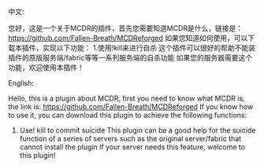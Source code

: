 中文:

您好，这是一个关于MCDR的插件，首先您需要知道MCDR是什么，链接是：https://github.com/Fallen-Breath/MCDReforged 
如果您知道如何使用，可以下载本插件，实现以下功能：
1.使用!kill来进行自杀
这个插件可以很好的帮助不能装插件的原版服务端/fabric等等一系列服务端的自杀功能
如果您的服务器需要这个功能，欢迎使用本插件！



English:

Hello, this is a plugin about MCDR, first you need to know what MCDR is, the link is: https://github.com/Fallen-Breath/MCDReforged 
If you know how to use it, you can download this plugin to achieve the following functions:
1. Use! kill to commit suicide
This plugin can be a good help for the suicide function of a series of servers such as the original server/fabric that cannot install the plugin
If your server needs this feature, welcome to this plugin!
